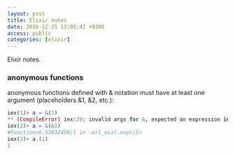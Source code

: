 ```yaml
---
layout: post
title: Elixir notes
date: 2016-12-31 13:05:42 +0300
access: public
categories: [elixir]
---
```


Elixir notes.

<!-- more -->

### anonymous functions

anonymous functions defined with & notation must have at least one argument
(placeholders &1, &2, etc.):

```elixir
iex(1)> a = &(1)
** (CompileError) iex:29: invalid args for &, expected an expression in the format of &Mod.fun/arity, &local/arity or a capture containing at least one argument as &1, got: {1}
iex(2)> a = &(&1)
#Function<6.52032458/1 in :erl_eval.expr/5>
iex(3)> a.(1)
1
```
